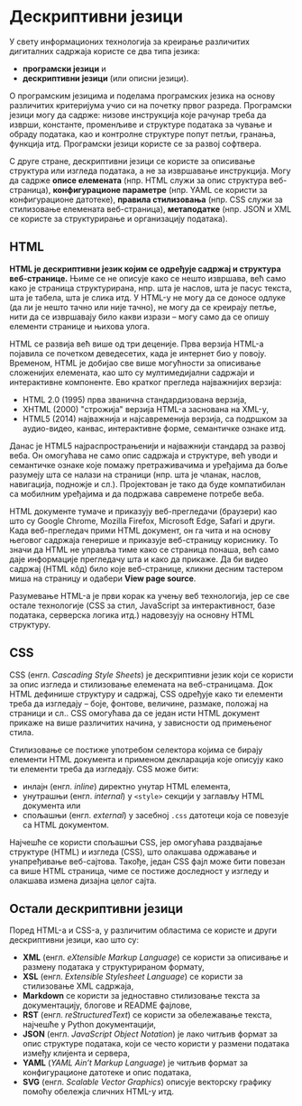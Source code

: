 # Дескриптивни језици

У свету информационих технологија за креирање различитих дигиталних садржаја
користе се два типа језика:

* **програмски језици** и
* **дескриптивни језици** (или описни језици).

О програмским језицима и поделама програмских језика на основу различитих
критеријума учио си на почетку првог разреда. Програмски језици могу да садрже:
низове инструкција које рачунар треба да изврши, константе, променљиве и
структуре података за чување и обраду података, као и контролне структуре попут
петљи, гранања, функција итд. Програмски језици користе се за развој софтвера.

С друге стране, дескриптивни језици се користе за описивање структура или
изгледа података, а не за извршавање инструкција. Могу да садрже **описе
елемената** (нпр. HTML служи за опис структура веб-страница), **конфигурационе
параметре** (нпр. YAML се користи за конфигурационе датотеке), **правила
стилизовања** (нпр. CSS служи за стилизовање елемената веб-страница),
**метаподатке** (нпр. JSON и XML се користе за структурирање и организацију
података).

## HTML

**HTML је дескриптивни језик којим се одређује садржај и структура
веб-странице.** Њиме се не описује како се нешто извршава, већ само како је
страница структурирана, нпр. шта је наслов, шта је пасус текста, шта је табела,
шта је слика итд. У HTML-у не могу да се доносе одлуке (да ли је нешто тачно
или није тачно), не могу да се креирају петље, нити да се извршавају било какви
изрази – могу само да се опишу елементи странице и њихова улога.

HTML се развија већ више од три деценије. Прва верзија HTML-а појавила се
почетком деведесетих, када је интернет био у повоју. Временом, HTML је добијао
све више могућности за описивање сложенијих елемената, као што су
мултимедијални садржаји и интерактивне компоненте. Ево кратког прегледа
најважнијих верзија:

* HTML 2.0 (1995) прва званична стандардизована верзија,
* XHTML (2000) "строжија" верзија HTML-а заснована на XML-у,
* HTML5 (2014) најважнија и најсавременија верзија, са подршком за аудио-видео,
канвас, интерактивне форме, семантичке ознаке итд.

Данас је HTML5 најраспрострањенији и најважнији стандард за развој веба. Он
омогућава не само опис садржаја и структуре, већ уводи и семантичке ознаке које
помажу претраживачима и уређајима да боље разумеју шта се налази на страници
(нпр. шта је чланак, наслов, навигација, подножје и сл.). Пројектован је тако
да буде компатибилан са мобилним уређајима и да подржава савремене потребе
веба.

HTML документе тумаче и приказују веб-прегледачи (браузери) као што су Google
Chrome, Mozilla Firefox, Microsoft Edge, Safari и други. Када веб-прегледач
прими HTML документ, он га чита и на основу његовог садржаја генерише и
приказује веб-страницу кориснику. То значи да HTML не управља тиме како се
страница понаша, већ само даје информације прегледачу шта и како да прикаже. Да
би видео садржај (HTML кôд) било које веб-странице, кликни десним тастером миша
на страницу и одабери **View page source**.

Разумевање HTML-а је први корак ка учењу веб технологија, јер се све остале
технологије (CSS за стил, JavaScript за интерактивност, базе података,
серверска логика итд.) надовезују на основну HTML структуру.

## CSS

CSS (енгл. *Cascading Style Sheets*) је дескриптивни језик који се користи за
опис изгледа и стилизовање елемената на веб-страницама. Док HTML дефинише
структуру и садржај, CSS одређује како ти елементи треба да изгледају – боје,
фонтове, величине, размаке, положај на страници и сл.. CSS омогућава да се
један исти HTML документ прикаже на више различитих начина, у зависности од
примењеног стила.

Стилизовање се постиже употребом селектора којима се бирају елементи HTML
документа и применом декларација које описују како ти елементи треба да
изгледају. CSS може бити:

* инлајн (енгл. *inline*) директно унутар HTML елемента,
* унутрашњи (енгл. *internal*) у `<style>` секцији у заглављу HTML документа
или
* спољашњи (енгл. *external*) у засебној `.css` датотеци која се повезује са
HTML документом.

Најчешће се користи спољашњи CSS, јер омогућава раздвајање структуре (HTML) и
изгледа (CSS), што олакшава одржавање и унапређивање веб-сајтова. Такође, један
CSS фајл може бити повезан са више HTML страница, чиме се постиже доследност у
изгледу и олакшава измена дизајна целог сајта.

## Остали дескриптивни језици

Поред HTML-а и CSS-а, у различитим областима се користе и други дескриптивни
језици, као што су:

* **XML** (енгл. *eXtensible Markup Language*) се користи за описивање и
размену података у структурираном формату,
* **XSL** (енгл. *Extensible Stylesheet Language*) се користи за стилизовање
XML садржаја,
* **Markdown** се користи за једноставно стилизовање текста за документацију,
блогове и README фајлове,
* **RST** (енгл. *reStructuredText*) се користи за обележавање текста, најчешће
у Python документацији,
* **JSON** (енгл. *JavaScript Object Notation*) је лако читљив формат за опис
структуре података, који се често користи у размени података између клијента
и сервера,
* **YAML** (*YAML Ain’t Markup Language*) је читљив формат за конфигурационе
датотеке и опис података,
* **SVG** (енгл. *Scalable Vector Graphics*) описује векторску графику помоћу
обележја сличних HTML-у итд.
